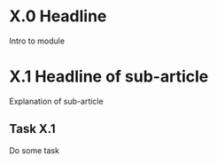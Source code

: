 # X.0 Headline

Intro to module


# X.1 Headline of sub-article

Explanation of sub-article

## Task X.1


Do some task

